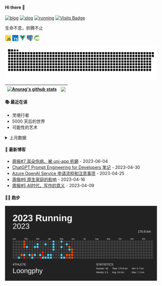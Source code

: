#### Hi there 👋

[![blog](https://img.shields.io/badge/-blog-blueviolet)](https://blog.loongphy.com/)
[![xlog](https://img.shields.io/badge/-xlog-orange)](https://xlog.loongphy.com/)
[![running](https://img.shields.io/badge/-running-brightgreen)](https://running.loongphy.com/)
[![Visits Badge](https://badges.strrl.dev/visits/loongphy/loongphy?style=flat-square)](https://github.com/loongphy)

<p>生命不息，折腾不止</p>

<code><img height="20" alt="javascript" src="https://raw.githubusercontent.com/github/explore/80688e429a7d4ef2fca1e82350fe8e3517d3494d/topics/javascript/javascript.png"></code>
<code><img height="20" alt="typescript" src="https://raw.githubusercontent.com/github/explore/80688e429a7d4ef2fca1e82350fe8e3517d3494d/topics/typescript/typescript.png"></code>
<code><img height="20" alt="vue" src="https://raw.githubusercontent.com/github/explore/80688e429a7d4ef2fca1e82350fe8e3517d3494d/topics/vue/vue.png"></code>
<code><img height="20" alt="postgresql" src="https://raw.githubusercontent.com/github/explore/80688e429a7d4ef2fca1e82350fe8e3517d3494d/topics/postgresql/postgresql.png"></code>
<code><img height="20" alt="spring-boot" src="https://raw.githubusercontent.com/github/explore/80688e429a7d4ef2fca1e82350fe8e3517d3494d/topics/spring-boot/spring-boot.png"></code>


<picture>
  <source media="(prefers-color-scheme: dark)" srcset="github-snake-dark.svg" />
  <source media="(prefers-color-scheme: light)" srcset="github-snake.svg" />
  <img alt="github-snake" src="github-snake.svg" />
</picture>


| <a href="https://github.com/loongphy"><img align="center" src="https://github-readme-stats.vercel.app/api?username=loongphy&show_icons=true&include_all_commits=true&theme=buefy&hide_border=true" alt="Anurag's github stats" /></a> | <a href="https://github.com/loongphy"><img align="center" src="https://github-readme-stats.vercel.app/api/top-langs/?username=loongphy&layout=compact&theme=buefy&hide_border=true" /></a> |
| ------------------------------------------------------------------------------------------------------------------------------------------------------------------------------------------------------------------------------------- | ------------------------------------------------------------------------------------------------------------------------------------------------------------------------------------------ |


#### 📚 最近在读

<!-- weread starts -->
- 灵境行者
- 5000 天后的世界
- 可能性的艺术
<details> 
  <summary>上月数据</summary>

  ![weread](https://user-images.githubusercontent.com/42089082/235459453-4600a541-26cc-45fd-a89b-d9359d90839f.png)

</details>
<!-- weread ends -->

#### 📑 最新博客

<!-- blog starts -->
* <a href=https://blog.loongphy.com/posts/weekly-review-20230604/ target='_blank'>周报#7 耳朵伤病、被 uni-app 折磨</a> - 2023-06-04
* <a href=https://blog.loongphy.com/posts/chatgpt-prompt-engineering-for-developers-notes-20230430/ target='_blank'>ChatGPT Prompt Engineering for Developers 笔记</a> - 2023-04-30
* <a href=https://blog.loongphy.com/posts/request-access-to-azure-openai-service-20230425/ target='_blank'>Azure OpenAI Service 申请流程和注意事项</a> - 2023-04-25
* <a href=https://blog.loongphy.com/posts/weekly-review-20230416/ target='_blank'>周报#6 原生家庭的影响</a> - 2023-04-16
* <a href=https://blog.loongphy.com/posts/weekly-review-20230409/ target='_blank'>周报#5 AI时代，写作的意义</a> - 2023-04-09
<!-- blog ends -->

#### 🏃‍♂️ 跑步
![2023](github_2023.svg)

